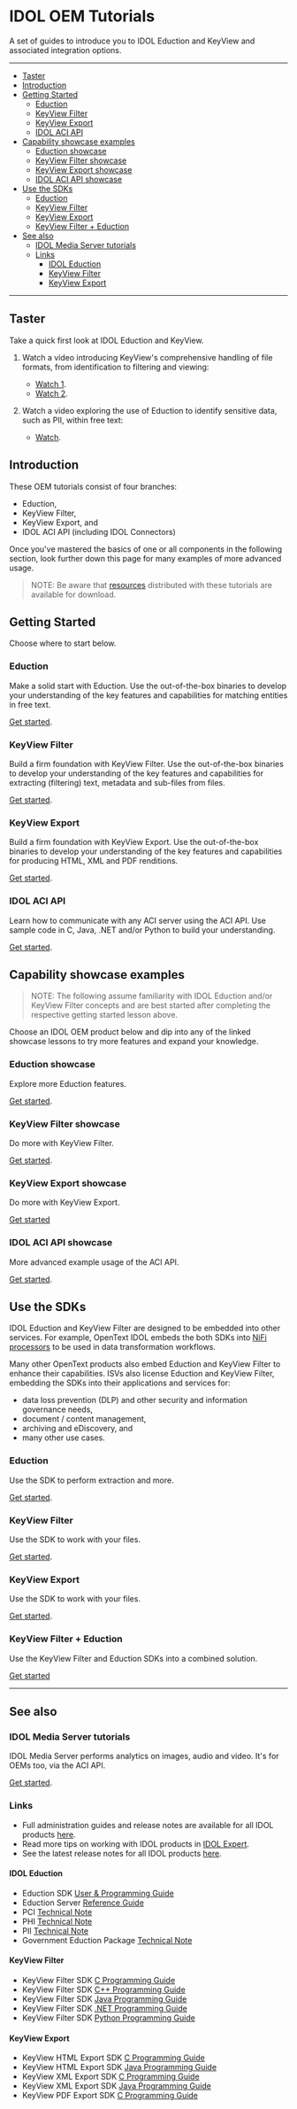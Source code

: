 # IDOL OEM Tutorials

A set of guides to introduce you to IDOL Eduction and KeyView and associated integration options.

---

- [Taster](#taster)
- [Introduction](#introduction)
- [Getting Started](#getting-started)
  - [Eduction](#eduction)
  - [KeyView Filter](#keyview-filter)
  - [KeyView Export](#keyview-export)
  - [IDOL ACI API](#idol-aci-api)
- [Capability showcase examples](#capability-showcase-examples)
  - [Eduction showcase](#eduction-showcase)
  - [KeyView Filter showcase](#keyview-filter-showcase)
  - [KeyView Export showcase](#keyview-export-showcase)
  - [IDOL ACI API showcase](#idol-aci-api-showcase)
- [Use the SDKs](#use-the-sdks)
  - [Eduction](#eduction-1)
  - [KeyView Filter](#keyview-filter-1)
  - [KeyView Export](#keyview-export-1)
  - [KeyView Filter + Eduction](#keyview-filter--eduction)
- [See also](#see-also)
  - [IDOL Media Server tutorials](#idol-media-server-tutorials)
  - [Links](#links)
    - [IDOL Eduction](#idol-eduction)
    - [KeyView Filter](#keyview-filter-2)
    - [KeyView Export](#keyview-export-2)

---

## Taster

Take a quick first look at IDOL Eduction and KeyView.  

1. Watch a video introducing KeyView's comprehensive handling of file formats, from identification to filtering and viewing:

      - [Watch 1](https://www.youtube.com/watch?v=66niyCTNtLM&list=PLlUdEXI83_Xoq5Fe2iUnY8fjV9PuX61FA).
      - [Watch 2](https://www.youtube.com/watch?v=QYEFlziEdTo&list=PLlUdEXI83_Xoq5Fe2iUnY8fjV9PuX61FA).

1. Watch a video exploring the use of Eduction to identify sensitive data, such as PII, within free text:

      - [Watch](https://www.youtube.com/watch?v=ftGL0p0PanU&list=PLlUdEXI83_Xoq5Fe2iUnY8fjV9PuX61FA).

## Introduction

These OEM tutorials consist of four branches:

- Eduction,
- KeyView Filter,
- KeyView Export, and
- IDOL ACI API (including IDOL Connectors)
   
Once you've mastered the basics of one or all components in the following section, look further down this page for many examples of more advanced usage.  

> NOTE: Be aware that [resources](../resources) distributed with these tutorials are available for download.

## Getting Started

Choose where to start below.

### Eduction

Make a solid start with Eduction.  Use the out-of-the-box binaries to develop your understanding of the key features and capabilities for matching entities in free text.

[Get started](./eduction/introduction.md).

### KeyView Filter

Build a firm foundation with KeyView Filter.  Use the out-of-the-box binaries to develop your understanding of the key features and capabilities for extracting (filtering) text, metadata and sub-files from files.

[Get started](./keyview_filter/introduction.md).

### KeyView Export

Build a firm foundation with KeyView Export.  Use the out-of-the-box binaries to develop your understanding of the key features and capabilities for producing HTML, XML and PDF renditions.

[Get started](./keyview_export/introduction.md).

### IDOL ACI API

Learn how to communicate with any ACI server using the ACI API.  Use sample code in C, Java, .NET and/or Python to build your understanding.

[Get started](./aci_api/introduction.md).

## Capability showcase examples

> NOTE: The following assume familiarity with IDOL Eduction and/or KeyView Filter concepts and are best started after completing the respective getting started lesson above.

Choose an IDOL OEM product below and dip into any of the linked showcase lessons to try more features and expand your knowledge.

### Eduction showcase

Explore more Eduction features.

[Get started](./eduction/README.md#capability-showcase).

### KeyView Filter showcase

Do more with KeyView Filter.

[Get started](./keyview_filter/README.md#capability-showcase).

### KeyView Export showcase

Do more with KeyView Export.

[Get started](./keyview_export/README.md#capability-showcase)

### IDOL ACI API showcase

More advanced example usage of the ACI API.

[Get started](./aci_api/README.md#capability-showcase).

## Use the SDKs

IDOL Eduction and KeyView Filter are designed to be embedded into other services.  For example, OpenText IDOL embeds the both SDKs into [NiFi processors](https://www.microfocus.com/documentation/idol/IDOL_24_3/NiFiIngest_24.3_Documentation/Help/Content/Walkthrough/BuildBasicPipeline.htm) to be used in data transformation workflows.

Many other OpenText products also embed Eduction and KeyView Filter to enhance their capabilities.  ISVs also license Eduction and KeyView Filter, embedding the SDKs into their applications and services for:

- data loss prevention (DLP) and other security and information governance needs,
- document / content management,
- archiving and eDiscovery, and
- many other use cases.

### Eduction

Use the SDK to perform extraction and more.

[Get started](./eduction/README.md#use-the-eduction-sdk).

### KeyView Filter

Use the SDK to work with your files.

[Get started](./keyview_filter/README.md#use-the-keyview-filter-sdk).

### KeyView Export

Use the SDK to work with your files.

[Get started](./keyview_export/README.md#use-the-keyview-export-sdk).

### KeyView Filter + Eduction

Use the KeyView Filter and Eduction SDKs into a combined solution.

[Get started](./keyview_filter+eduction/README.md#use-the-keyview-filter-sdk-and-eduction-sdk)

---

## See also

### IDOL Media Server tutorials

IDOL Media Server performs analytics on images, audio and video.  It's for OEMs too, via the ACI API.

[Get started](https://github.com/opentext-idol/idol-rich-media-tutorials).

### Links

- Full administration guides and release notes are available for all IDOL products [here](https://www.microfocus.com/documentation/idol/).
- Read more tips on working with IDOL products in [IDOL Expert](https://www.microfocus.com/documentation/idol/IDOL_24_3/IDOLServer_24.3_Documentation/Guides/html/expert/index.html).
- See the latest release notes for all IDOL products [here](https://www.microfocus.com/documentation/idol/IDOL_24_3/IDOLReleaseNotes_24.3_Documentation/idol/Content/_Introduction.htm).

#### IDOL Eduction

- Eduction SDK [User & Programming Guide](https://www.microfocus.com/documentation/idol/IDOL_24_3/EductionSDK_24.3_Documentation/Guides/html/)
- Eduction Server [Reference Guide](https://www.microfocus.com/documentation/idol/IDOL_24_3/EductionServer_24.3_Documentation/Help/Content/_ACI_Welcome.htm)
- PCI [Technical Note](https://www.microfocus.com/documentation/idol/IDOL_24_3/EductionGrammars_24.3_Documentation/PCI/)
- PHI [Technical Note](https://www.microfocus.com/documentation/idol/IDOL_24_3/EductionGrammars_24.3_Documentation/PHI/)
- PII [Technical Note](https://www.microfocus.com/documentation/idol/IDOL_24_3/EductionGrammars_24.3_Documentation/PII/)
- Government Eduction Package [Technical Note](https://www.microfocus.com/documentation/idol/IDOL_24_3/EductionGrammars_24.3_Documentation/GOV/)

#### KeyView Filter

- KeyView Filter SDK [C Programming Guide](https://www.microfocus.com/documentation/idol/IDOL_24_3/KeyviewFilterSDK_24.3_Documentation/Guides/html/c-programming/index.html)
- KeyView Filter SDK [C++ Programming Guide](https://www.microfocus.com/documentation/idol/IDOL_24_3/KeyviewFilterSDK_24.3_Documentation/Guides/html/cpp-programming/index.html)
- KeyView Filter SDK [Java Programming Guide](https://www.microfocus.com/documentation/idol/IDOL_24_3/KeyviewFilterSDK_24.3_Documentation/Guides/html/java-programming/index.html)
- KeyView Filter SDK [.NET Programming Guide](https://www.microfocus.com/documentation/idol/IDOL_24_3/KeyviewFilterSDK_24.3_Documentation/Guides/html/dotnet-programming/index.html)
- KeyView Filter SDK [Python Programming Guide](https://www.microfocus.com/documentation/idol/IDOL_24_3/KeyviewFilterSDK_24.3_Documentation/Guides/html/python-programming/index.html)

#### KeyView Export

- KeyView HTML Export SDK [C Programming Guide](https://www.microfocus.com/documentation/idol/IDOL_24_3/KeyviewExportSDK_24.3_Documentation/Guides/html/html-export-c/index.html)
- KeyView HTML Export SDK [Java Programming Guide](https://www.microfocus.com/documentation/idol/IDOL_24_3/KeyviewExportSDK_24.3_Documentation/Guides/html/html-export-java/index.html)
- KeyView XML Export SDK [C Programming Guide](https://www.microfocus.com/documentation/idol/IDOL_24_3/KeyviewExportSDK_24.3_Documentation/Guides/html/xml-export-c/index.html)
- KeyView XML Export SDK [Java Programming Guide](https://www.microfocus.com/documentation/idol/IDOL_24_3/KeyviewExportSDK_24.3_Documentation/Guides/html/xml-export-java/)
- KeyView PDF Export SDK [C Programming Guide](https://www.microfocus.com/documentation/idol/IDOL_24_3/KeyviewExportSDK_24.3_Documentation/Guides/html/pdf-export-c/index.html)
